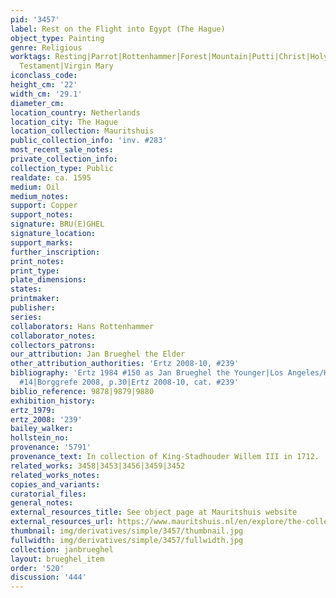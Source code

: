 ```yaml
---
pid: '3457'
label: Rest on the Flight into Egypt (The Hague)
object_type: Painting
genre: Religious
worktags: Resting|Parrot|Rottenhammer|Forest|Mountain|Putti|Christ|Holy family|New
  Testament|Virgin Mary
iconclass_code:
height_cm: '22'
width_cm: '29.1'
diameter_cm:
location_country: Netherlands
location_city: The Hague
location_collection: Mauritshuis
public_collection_info: 'inv. #283'
most_recent_sale_notes:
private_collection_info:
collection_type: Public
realdate: ca. 1595
medium: Oil
medium_notes:
support: Copper
support_notes:
signature: BRU(E)GHEL
signature_location:
support_marks:
further_inscription:
print_notes:
print_type:
plate_dimensions:
states:
printmaker:
publisher:
series:
collaborators: Hans Rottenhammer
collaborator_notes:
collectors_patrons:
our_attribution: Jan Brueghel the Elder
other_attribution_authorities: 'Ertz 2008-10, #239'
bibliography: 'Ertz 1984 #150 as Jan Brueghel the Younger|Los Angeles/Hague 2006,
  #14|Borggrefe 2008, p.30|Ertz 2008-10, cat. #239'
biblio_reference: 9878|9879|9880
exhibition_history:
ertz_1979:
ertz_2008: '239'
bailey_walker:
hollstein_no:
provenance: '5791'
provenance_text: In collection of King-Stadhouder Willem III in 1712.
related_works: 3458|3453|3456|3459|3452
related_works_notes:
copies_and_variants:
curatorial_files:
general_notes:
external_resources_title: See object page at Mauritshuis website
external_resources_url: https://www.mauritshuis.nl/en/explore/the-collection/artworks/rest-on-the-flight-into-egypt-283/
thumbnail: img/derivatives/simple/3457/thumbnail.jpg
fullwidth: img/derivatives/simple/3457/fullwidth.jpg
collection: janbrueghel
layout: brueghel_item
order: '520'
discussion: '444'
---
```

